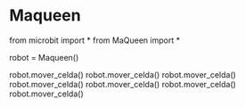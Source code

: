 # Maqueen
from microbit import *
from MaQueen import *

robot = Maqueen()

robot.mover_celda()
robot.mover_celda()
robot.mover_celda()
robot.mover_celda()
robot.mover_celda()
robot.mover_celda()
robot.mover_celda()
